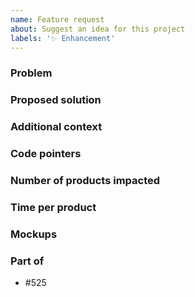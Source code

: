 ```yaml
---
name: Feature request
about: Suggest an idea for this project
labels: '✨ Enhancement'
---
```


### Problem
<!-- Please replace me by a clear and concise description of what the problem is. Ex. I'm always frustrated when [...] -->

### Proposed solution
<!-- Please replace me by a clear and concise description of what you want to happen -->

### Additional context
<!-- Please replace me by any other context or screenshots about the feature request here. -->

### Code pointers
<!-- Add any pointers to relevant parts of the code. List of files -> https://github.com/openfoodfacts/openfoodfacts-server/blob/main/.github/labeler.yml -->

### Number of products impacted
<!-- If relevant, number (or estimate) of products impacted by the feature at the time of creation of the issue -->

### Time per product
<!-- Estimate of timeloss provoked or saved by the issue, per product -->

### Mockups

### Part of
- #525 <!-- Please remplace 525 by the most specific parent issue possible -->

      
      
